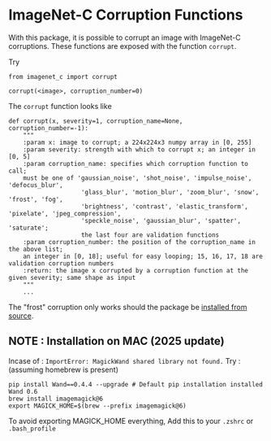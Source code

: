 # ImageNet-C Corruption Functions

With this package, it is possible to corrupt an image with ImageNet-C corruptions.
These functions are exposed with the function ```corrupt```.

Try
```
from imagenet_c import corrupt

corrupt(<image>, corruption_number=0)
```

The ```corrupt``` function looks like
```
def corrupt(x, severity=1, corruption_name=None, corruption_number=-1):
    """
    :param x: image to corrupt; a 224x224x3 numpy array in [0, 255]
    :param severity: strength with which to corrupt x; an integer in [0, 5]
    :param corruption_name: specifies which corruption function to call;
    must be one of 'gaussian_noise', 'shot_noise', 'impulse_noise', 'defocus_blur',
                    'glass_blur', 'motion_blur', 'zoom_blur', 'snow', 'frost', 'fog',
                    'brightness', 'contrast', 'elastic_transform', 'pixelate', 'jpeg_compression',
                    'speckle_noise', 'gaussian_blur', 'spatter', 'saturate';
                    the last four are validation functions
    :param corruption_number: the position of the corruption_name in the above list;
    an integer in [0, 18]; useful for easy looping; 15, 16, 17, 18 are validation corruption numbers
    :return: the image x corrupted by a corruption function at the given severity; same shape as input
    """
    ...

```

The "frost" corruption only works should the package be [installed from source](https://github.com/hendrycks/robustness/issues/4#issuecomment-427226016). 


## NOTE : Installation on MAC (2025 update)
Incase of : `ImportError: MagickWand shared library not found.`
Try : 
(assuming homebrew is present)
```(bash)
pip install Wand==0.4.4 --upgrade # Default pip installation installed Wand 0.6
brew install imagemagick@6
export MAGICK_HOME=$(brew --prefix imagemagick@6) 
```

To avoid exporting MAGICK_HOME everything, Add this to your `.zshrc` or `.bash_profile`